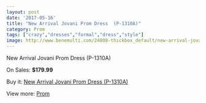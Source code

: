 ```yaml
---
layout: post
date: '2017-05-16'
title: "New Arrival Jovani Prom Dress  (P-1310A)"
category: Prom
tags: ["crazy","dresses","formal","dress","style"]
image: http://www.benemulti.com/24808-thickbox_default/new-arrival-jovani-prom-dress-p-1310a.jpg
---
```

New Arrival Jovani Prom Dress  (P-1310A)

On Sales: **$179.99**
<a href="https://www.benemulti.com/en/prom/9733-new-arrival-jovani-prom-dress-p-1310a.html"><amp-img layout="responsive" width="600" height="600" src="//www.benemulti.com/24808-thickbox_default/new-arrival-jovani-prom-dress-p-1310a.jpg" alt="New Arrival Jovani Prom Dress  (P-1310A) 0" /></a>
<a href="https://www.benemulti.com/en/prom/9733-new-arrival-jovani-prom-dress-p-1310a.html"><amp-img layout="responsive" width="600" height="600" src="//www.benemulti.com/24809-thickbox_default/new-arrival-jovani-prom-dress-p-1310a.jpg" alt="New Arrival Jovani Prom Dress  (P-1310A) 1" /></a>

Buy it: [New Arrival Jovani Prom Dress  (P-1310A)](https://www.benemulti.com/en/prom/9733-new-arrival-jovani-prom-dress-p-1310a.html "New Arrival Jovani Prom Dress  (P-1310A)")

View more: [Prom](https://www.benemulti.com/en/78-prom "Prom")